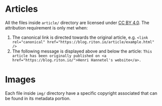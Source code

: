 # Articles

All the files inside `article/` directory are licensed under [CC BY 4.0](https://creativecommons.org/licenses/by/4.0/). The attribution requirement is only met when:

1. The canonical link is directed towards the original article, e.g.
   `<link rel="canonical" href="https://blog.riton.io/article/example.html" />`
2. The following message is displayed above and below the article:
   `This article has been originally published on <a href="https://blog.riton.io/">Henri Hannetel's website</a>.`


# Images

Each file inside `img/` directory have a specific copyright associated that can be found in its metadata portion.
